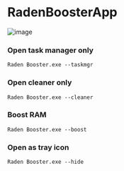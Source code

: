 # RadenBoosterApp
![image](https://user-images.githubusercontent.com/52077393/212927160-ded2f8ca-001c-43ac-97b7-1fa9df793ea5.png)

### Open task manager only
```
Raden Booster.exe --taskmgr
```

### Open cleaner only
```
Raden Booster.exe --cleaner
```

### Boost RAM
```
Raden Booster.exe --boost
```

### Open as tray icon
```
Raden Booster.exe --hide
```
